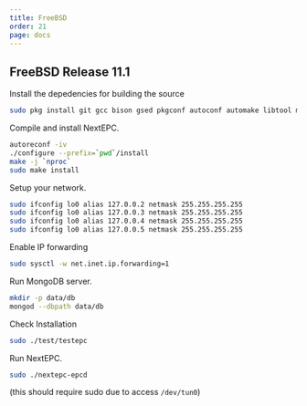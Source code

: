 ```yaml
---
title: FreeBSD
order: 21
page: docs
---
```


## FreeBSD Release 11.1

Install the depedencies for building the source
```bash
sudo pkg install git gcc bison gsed pkgconf autoconf automake libtool mongodb mongo-c-driver gnutls libgcrypt libidn libyaml
```

Compile and install NextEPC.
```bash
autoreconf -iv
./configure --prefix=`pwd`/install
make -j `nproc`
sudo make install
```

Setup your network.
```bash
sudo ifconfig lo0 alias 127.0.0.2 netmask 255.255.255.255
sudo ifconfig lo0 alias 127.0.0.3 netmask 255.255.255.255
sudo ifconfig lo0 alias 127.0.0.4 netmask 255.255.255.255
sudo ifconfig lo0 alias 127.0.0.5 netmask 255.255.255.255
```

Enable IP forwarding
```bash
sudo sysctl -w net.inet.ip.forwarding=1
```

Run MongoDB server.
```bash
mkdir -p data/db
mongod --dbpath data/db
```

Check Installation
```bash
sudo ./test/testepc
```

Run NextEPC.
```bash
sudo ./nextepc-epcd
```
(this should require sudo due to access `/dev/tun0`)
